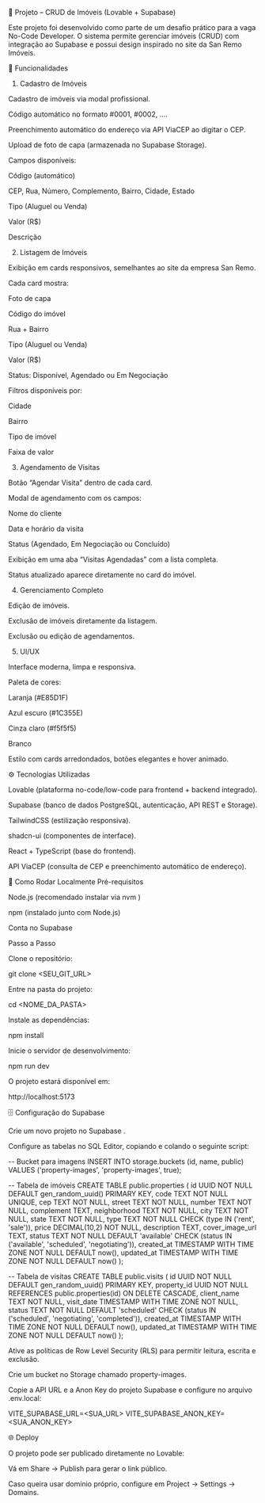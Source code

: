 📘 Projeto – CRUD de Imóveis (Lovable + Supabase)

Este projeto foi desenvolvido como parte de um desafio prático para a vaga No-Code Developer.
O sistema permite gerenciar imóveis (CRUD) com integração ao Supabase e possui design inspirado no site da San Remo Imóveis.

🚀 Funcionalidades
1. Cadastro de Imóveis

Cadastro de imóveis via modal profissional.

Código automático no formato #0001, #0002, ....

Preenchimento automático do endereço via API ViaCEP ao digitar o CEP.

Upload de foto de capa (armazenada no Supabase Storage).

Campos disponíveis:

Código (automático)

CEP, Rua, Número, Complemento, Bairro, Cidade, Estado

Tipo (Aluguel ou Venda)

Valor (R$)

Descrição

2. Listagem de Imóveis

Exibição em cards responsivos, semelhantes ao site da empresa San Remo.

Cada card mostra:

Foto de capa

Código do imóvel

Rua + Bairro

Tipo (Aluguel ou Venda)

Valor (R$)

Status: Disponível, Agendado ou Em Negociação

Filtros disponíveis por:

Cidade

Bairro

Tipo de imóvel

Faixa de valor

3. Agendamento de Visitas

Botão “Agendar Visita” dentro de cada card.

Modal de agendamento com os campos:

Nome do cliente

Data e horário da visita

Status (Agendado, Em Negociação ou Concluído)

Exibição em uma aba “Visitas Agendadas” com a lista completa.

Status atualizado aparece diretamente no card do imóvel.

4. Gerenciamento Completo

Edição de imóveis.

Exclusão de imóveis diretamente da listagem.

Exclusão ou edição de agendamentos.

5. UI/UX

Interface moderna, limpa e responsiva.

Paleta de cores:

Laranja (#E85D1F)

Azul escuro (#1C355E)

Cinza claro (#f5f5f5)

Branco

Estilo com cards arredondados, botões elegantes e hover animado.

⚙️ Tecnologias Utilizadas

Lovable (plataforma no-code/low-code para frontend + backend integrado).

Supabase (banco de dados PostgreSQL, autenticação, API REST e Storage).

TailwindCSS (estilização responsiva).

shadcn-ui (componentes de interface).

React + TypeScript (base do frontend).

API ViaCEP (consulta de CEP e preenchimento automático de endereço).

🔧 Como Rodar Localmente
Pré-requisitos

Node.js (recomendado instalar via nvm
)

npm (instalado junto com Node.js)

Conta no Supabase

Passo a Passo

Clone o repositório:

git clone <SEU_GIT_URL>


Entre na pasta do projeto:

cd <NOME_DA_PASTA>


Instale as dependências:

npm install


Inicie o servidor de desenvolvimento:

npm run dev


O projeto estará disponível em:

http://localhost:5173

🗄️ Configuração do Supabase

Crie um novo projeto no Supabase
.

Configure as tabelas no SQL Editor, copiando e colando o seguinte script:

-- Bucket para imagens
INSERT INTO storage.buckets (id, name, public) VALUES ('property-images', 'property-images', true);

-- Tabela de imóveis
CREATE TABLE public.properties (
  id UUID NOT NULL DEFAULT gen_random_uuid() PRIMARY KEY,
  code TEXT NOT NULL UNIQUE,
  cep TEXT NOT NULL,
  street TEXT NOT NULL,
  number TEXT NOT NULL,
  complement TEXT,
  neighborhood TEXT NOT NULL,
  city TEXT NOT NULL,
  state TEXT NOT NULL,
  type TEXT NOT NULL CHECK (type IN ('rent', 'sale')),
  price DECIMAL(10,2) NOT NULL,
  description TEXT,
  cover_image_url TEXT,
  status TEXT NOT NULL DEFAULT 'available' CHECK (status IN ('available', 'scheduled', 'negotiating')),
  created_at TIMESTAMP WITH TIME ZONE NOT NULL DEFAULT now(),
  updated_at TIMESTAMP WITH TIME ZONE NOT NULL DEFAULT now()
);

-- Tabela de visitas
CREATE TABLE public.visits (
  id UUID NOT NULL DEFAULT gen_random_uuid() PRIMARY KEY,
  property_id UUID NOT NULL REFERENCES public.properties(id) ON DELETE CASCADE,
  client_name TEXT NOT NULL,
  visit_date TIMESTAMP WITH TIME ZONE NOT NULL,
  status TEXT NOT NULL DEFAULT 'scheduled' CHECK (status IN ('scheduled', 'negotiating', 'completed')),
  created_at TIMESTAMP WITH TIME ZONE NOT NULL DEFAULT now(),
  updated_at TIMESTAMP WITH TIME ZONE NOT NULL DEFAULT now()
);


Ative as políticas de Row Level Security (RLS) para permitir leitura, escrita e exclusão.

Crie um bucket no Storage chamado property-images.

Copie a API URL e a Anon Key do projeto Supabase e configure no arquivo .env.local:

VITE_SUPABASE_URL=<SUA_URL>
VITE_SUPABASE_ANON_KEY=<SUA_ANON_KEY>

🌐 Deploy

O projeto pode ser publicado diretamente no Lovable:

Vá em Share → Publish para gerar o link público.

Caso queira usar domínio próprio, configure em Project → Settings → Domains.
